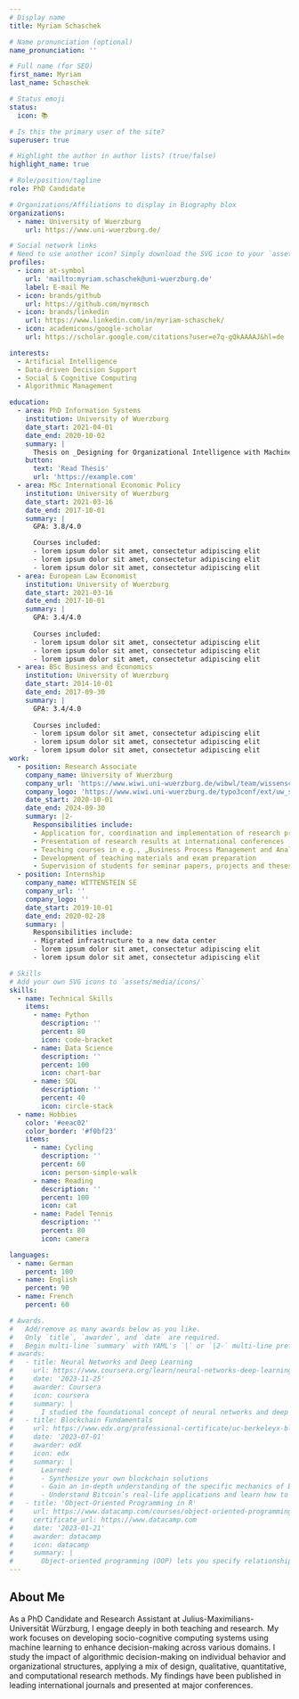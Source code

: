 ```yaml
---
# Display name
title: Myriam Schaschek

# Name pronunciation (optional)
name_pronunciation: ''

# Full name (for SEO)
first_name: Myriam
last_name: Schaschek

# Status emoji
status:
  icon: 📚

# Is this the primary user of the site?
superuser: true

# Highlight the author in author lists? (true/false)
highlight_name: true

# Role/position/tagline
role: PhD Candidate

# Organizations/Affiliations to display in Biography blox
organizations:
  - name: University of Wuerzburg
    url: https://www.uni-wuerzburg.de/

# Social network links
# Need to use another icon? Simply download the SVG icon to your `assets/media/icons/` folder.
profiles:
  - icon: at-symbol
    url: 'mailto:myriam.schaschek@uni-wuerzburg.de'
    label: E-mail Me
  - icon: brands/github
    url: https://github.com/myrmsch
  - icon: brands/linkedin
    url: https://www.linkedin.com/in/myriam-schaschek/
  - icon: academicons/google-scholar
    url: https://scholar.google.com/citations?user=e7q-gQkAAAAJ&hl=de

interests:
  - Artificial Intelligence
  - Data-driven Decision Support
  - Social & Cognitive Computing
  - Algorithmic Management

education:
  - area: PhD Information Systems
    institution: University of Wuerzburg
    date_start: 2021-04-01
    date_end: 2020-10-02
    summary: |
      Thesis on _Designing for Organizational Intelligence with Machine Learning_. Supervised by [Prof. Dr. Axel Winkelmann](https://www.wiwi.uni-wuerzburg.de/wibwl/team/lehrstuhlinhaber/). Presented papers at 3 international conferences in information systems. Contributions being published in leading information systems journals.
    button:
      text: 'Read Thesis'
      url: 'https://example.com'
  - area: MSc International Economic Policy
    institution: University of Wuerzburg
    date_start: 2021-03-16
    date_end: 2017-10-01 
    summary: |
      GPA: 3.8/4.0

      Courses included:
      - lorem ipsum dolor sit amet, consectetur adipiscing elit
      - lorem ipsum dolor sit amet, consectetur adipiscing elit
      - lorem ipsum dolor sit amet, consectetur adipiscing elit
  - area: European Law Economist
    institution: University of Wuerzburg
    date_start: 2021-03-16
    date_end: 2017-10-01 
    summary: |
      GPA: 3.4/4.0
      
      Courses included:
      - lorem ipsum dolor sit amet, consectetur adipiscing elit
      - lorem ipsum dolor sit amet, consectetur adipiscing elit
      - lorem ipsum dolor sit amet, consectetur adipiscing elit
  - area: BSc Business and Economics
    institution: University of Wuerzburg
    date_start: 2014-10-01 
    date_end: 2017-09-30
    summary: |
      GPA: 3.4/4.0
      
      Courses included:
      - lorem ipsum dolor sit amet, consectetur adipiscing elit
      - lorem ipsum dolor sit amet, consectetur adipiscing elit
      - lorem ipsum dolor sit amet, consectetur adipiscing elit
work:
  - position: Research Associate
    company_name: University of Wuerzburg
    company_url: 'https://www.wiwi.uni-wuerzburg.de/wibwl/team/wissenschaftliche-mitarbeiter/myriam-schaschek/'
    company_logo: 'https://www.wiwi.uni-wuerzburg.de/typo3conf/ext/uw_sitepackage/Resources/Public/Images/uni-wuerzburg-logo.svg'
    date_start: 2020-10-01
    date_end: 2024-09-30
    summary: |2-
      Responsibilities include:
      - Application for, coordination and implementation of research projects
      - Presentation of research results at international conferences
      - Teaching courses in e.g., „Business Process Management and Analytics“
      - Development of teaching materials and exam preparation
      - Supervision of students for seminar papers, projects and theses
  - position: Internship
    company_name: WITTENSTEIN SE
    company_url: ''
    company_logo: ''
    date_start: 2019-10-01
    date_end: 2020-02-28
    summary: |
      Responsibilities include:
      - Migrated infrastructure to a new data center
      - lorem ipsum dolor sit amet, consectetur adipiscing elit
      - lorem ipsum dolor sit amet, consectetur adipiscing elit

# Skills
# Add your own SVG icons to `assets/media/icons/`
skills:
  - name: Technical Skills
    items:
      - name: Python
        description: ''
        percent: 80
        icon: code-bracket
      - name: Data Science
        description: ''
        percent: 100
        icon: chart-bar
      - name: SQL
        description: ''
        percent: 40
        icon: circle-stack
  - name: Hobbies
    color: '#eeac02'
    color_border: '#f0bf23'
    items:
      - name: Cycling
        description: ''
        percent: 60
        icon: person-simple-walk
      - name: Reading
        description: ''
        percent: 100
        icon: cat
      - name: Padel Tennis
        description: ''
        percent: 80
        icon: camera

languages:
  - name: German
    percent: 100
  - name: English
    percent: 90
  - name: French
    percent: 60

# Awards.
#   Add/remove as many awards below as you like.
#   Only `title`, `awarder`, and `date` are required.
#   Begin multi-line `summary` with YAML's `|` or `|2-` multi-line prefix and indent 2 spaces below.
# awards:
#   - title: Neural Networks and Deep Learning
#     url: https://www.coursera.org/learn/neural-networks-deep-learning
#     date: '2023-11-25'
#     awarder: Coursera
#     icon: coursera
#     summary: |
#       I studied the foundational concept of neural networks and deep learning. By the end, I was familiar with the significant technological trends driving the rise of deep learning; build, train, and apply fully connected deep neural networks; implement efficient (vectorized) neural networks; identify key parameters in a neural network’s architecture; and apply deep learning to your own applications.
#   - title: Blockchain Fundamentals
#     url: https://www.edx.org/professional-certificate/uc-berkeleyx-blockchain-fundamentals
#     date: '2023-07-01'
#     awarder: edX
#     icon: edx
#     summary: |
#       Learned:
#       - Synthesize your own blockchain solutions
#       - Gain an in-depth understanding of the specific mechanics of Bitcoin
#       - Understand Bitcoin’s real-life applications and learn how to attack and destroy Bitcoin, Ethereum, smart contracts and Dapps, and alternatives to Bitcoin’s Proof-of-Work consensus algorithm
#   - title: 'Object-Oriented Programming in R'
#     url: https://www.datacamp.com/courses/object-oriented-programming-with-s3-and-r6-in-r
#     certificate_url: https://www.datacamp.com
#     date: '2023-01-21'
#     awarder: datacamp
#     icon: datacamp
#     summary: |
#       Object-oriented programming (OOP) lets you specify relationships between functions and the objects that they can act on, helping you manage complexity in your code. This is an intermediate level course, providing an introduction to OOP, using the S3 and R6 systems. S3 is a great day-to-day R programming tool that simplifies some of the functions that you write. R6 is especially useful for industry-specific analyses, working with web APIs, and building GUIs.
---
```


## About Me

<!-- Myriam Schaschek is a PhD Candidate at the University of Wuerzburg. Her research interests include artificial intelligence, data-driven decision making and social & cognitive computing systems.  -->

As a PhD Candidate and Research Assistant at Julius-Maximilians-Universität Würzburg, I engage deeply in both teaching and research. My work focuses on developing socio-cognitive computing systems using machine learning to enhance decision-making across various domains. I study the impact of algorithmic decision-making on individual behavior and organizational structures, applying a mix of design, qualitative, quantitative, and computational research methods. My findings have been published in leading international journals and presented at major conferences.